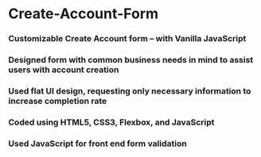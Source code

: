 # Create-Account-Form
### Customizable Create Account form – with Vanilla JavaScript
### Designed form with common business needs in mind to assist users with account creation
### Used flat UI design, requesting only necessary information to increase completion rate
### Coded using HTML5, CSS3, Flexbox, and JavaScript
### Used JavaScript for front end form validation
